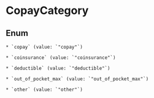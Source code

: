
# CopayCategory

## Enum


    * `copay` (value: `"copay"`)

    * `coinsurance` (value: `"coinsurance"`)

    * `deductible` (value: `"deductible"`)

    * `out_of_pocket_max` (value: `"out_of_pocket_max"`)

    * `other` (value: `"other"`)



